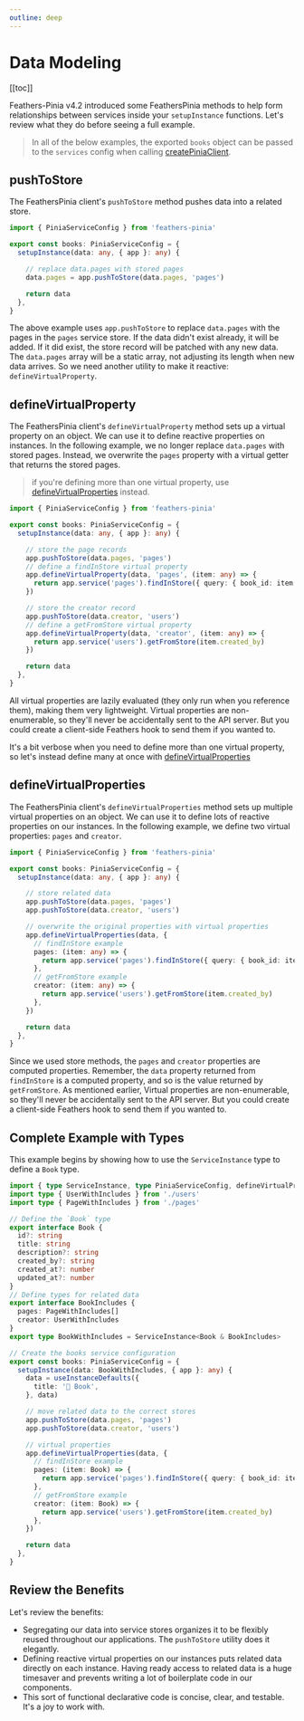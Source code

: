 ```yaml
---
outline: deep
---
```

<script setup>
import Badge from '../components/Badge.vue'
import BlockQuote from '../components/BlockQuote.vue'
</script>

# Data Modeling

[[toc]]

Feathers-Pinia v4.2 introduced some FeathersPinia methods to help form relationships between services inside your 
`setupInstance` functions. Let's review what they do before seeing a full example.

<BlockQuote type="warning">

In all of the below examples, the exported `books` object can be passed to the `services` config when calling 
[createPiniaClient](/guide/create-pinia-client). 

</BlockQuote>

## pushToStore

The FeathersPinia client's `pushToStore` method pushes data into a related store.

```ts
import { PiniaServiceConfig } from 'feathers-pinia'

export const books: PiniaServiceConfig = {
  setupInstance(data: any, { app }: any) {

    // replace data.pages with stored pages
    data.pages = app.pushToStore(data.pages, 'pages')

    return data
  },
}
```

The above example uses `app.pushToStore` to replace `data.pages` with the pages in the `pages` service store. If the
data didn't exist already, it will be added. If it did exist, the store record will be patched with any new data. The 
`data.pages` array will be a static array, not adjusting its length when new data arrives. So we need another 
utility to make it reactive: `defineVirtualProperty`.

## defineVirtualProperty

The FeathersPinia client's `defineVirtualProperty` method sets up a virtual property on an object. We can use it to 
define reactive properties on instances. In the following example, we no longer replace `data.pages` with stored pages. 
Instead, we overwrite the `pages` property with a virtual getter that returns the stored pages.  

<BlockQuote type="warning">

if you're defining more than one virtual property, use [defineVirtualProperties](#definevirtualproperties) instead.

</BlockQuote>


```ts
import { PiniaServiceConfig } from 'feathers-pinia'

export const books: PiniaServiceConfig = {
  setupInstance(data: any, { app }: any) {

    // store the page records
    app.pushToStore(data.pages, 'pages')
    // define a findInStore virtual property
    app.defineVirtualProperty(data, 'pages', (item: any) => {
      return app.service('pages').findInStore({ query: { book_id: item.id } }).data
    })

    // store the creator record
    app.pushToStore(data.creator, 'users')
    // define a getFromStore virtual property
    app.defineVirtualProperty(data, 'creator', (item: any) => {
      return app.service('users').getFromStore(item.created_by)
    })

    return data
  },
}
```

All virtual properties are lazily evaluated (they only run when you reference them), making them very lightweight.
Virtual properties are non-enumerable, so they'll never be accidentally sent to the API server. But you could create a 
client-side Feathers hook to send them if you wanted to.

It's a bit verbose when you need to define more than one virtual property, so let's instead define many at once with
[defineVirtualProperties](#definevirtualproperties)

## defineVirtualProperties

The FeathersPinia client's `defineVirtualProperties` method sets up multiple virtual properties on an object. We can use 
it to define lots of reactive properties on our instances. In the following example, we define two virtual properties: 
`pages` and `creator`.

```ts
import { PiniaServiceConfig } from 'feathers-pinia'

export const books: PiniaServiceConfig = {
  setupInstance(data: any, { app }: any) {

    // store related data
    app.pushToStore(data.pages, 'pages')
    app.pushToStore(data.creator, 'users')

    // overwrite the original properties with virtual properties
    app.defineVirtualProperties(data, {
      // findInStore example
      pages: (item: any) => {
        return app.service('pages').findInStore({ query: { book_id: item.id } }).data
      },
      // getFromStore example
      creator: (item: any) => {
        return app.service('users').getFromStore(item.created_by)
      },
    })

    return data
  },
}
```

Since we used store methods, the `pages` and `creator` properties are computed properties. Remember, the `data` property 
returned from `findInStore` is a computed property, and so is the value returned by `getFromStore`. As mentioned 
earlier, Virtual properties are non-enumerable, so they'll never be accidentally sent to the API server. But you could
create a client-side Feathers hook to send them if you wanted to.

## Complete Example with Types

This example begins by showing how to use the `ServiceInstance` type to define a `Book` type.

```ts
import { type ServiceInstance, type PiniaServiceConfig, defineVirtualProperties, pushToStore, useInstanceDefaults } from 'feathers-pinia'
import type { UserWithIncludes } from './users'
import type { PageWithIncludes } from './pages'

// Define the `Book` type
export interface Book {
  id?: string
  title: string
  description?: string
  created_by?: string
  created_at?: number
  updated_at?: number
}
// Define types for related data
export interface BookIncludes {
  pages: PageWithIncludes[]
  creator: UserWithIncludes
}
export type BookWithIncludes = ServiceInstance<Book & BookIncludes>

// Create the books service configuration
export const books: PiniaServiceConfig = {
  setupInstance(data: BookWithIncludes, { app }: any) {
    data = useInstanceDefaults({
      title: '🐸 Book',
    }, data)

    // move related data to the correct stores
    app.pushToStore(data.pages, 'pages')
    app.pushToStore(data.creator, 'users')

    // virtual properties
    app.defineVirtualProperties(data, {
      // findInStore example
      pages: (item: Book) => {
        return app.service('pages').findInStore({ query: { book_id: item.id } }).data
      },
      // getFromStore example
      creator: (item: Book) => {
        return app.service('users').getFromStore(item.created_by)
      },
    })

    return data
  },
}
```

## Review the Benefits

Let's review the benefits:

- Segregating our data into service stores organizes it to be flexibly reused throughout our applications. The
`pushToStore` utility does it elegantly.
- Defining reactive virtual properties on our instances puts related data directly on each instance. Having ready access
to related data is a huge timesaver and prevents writing a lot of boilerplate code in our components.
- This sort of functional declarative code is concise, clear, and testable. It's a joy to work with.